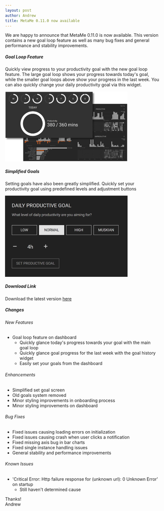```yaml
---
layout: post
author: Andrew
title: MetaMe 0.11.0 now available
---
```


We are happy to announce that MetaMe 0.11.0 is now available. This version contains a new goal loop feature as well as many bug fixes and general  performance and stability improvements.

##### Goal Loop Feature
Quickly view progress to your productivity goal with the new goal loop feature. The large goal loop shows your progress towards today's goal, while the smaller goal loops above show your progress in the last week.  You can also quickly change your daily productivity goal via this widget.

<img class="my-4" src="/assets/goal-loop-focus.png" alt="Goal loop feature" width="400"/>

##### Simplified Goals
Setting goals have also been greatly simplified. Quickly set your productivity goal using predefined levels and adjustment buttons

<img class="my-4" src="/assets/edit-goal-update.png" alt="Simplified goals feature" width="400"/>

##### Download Link
Download the latest version [here](/download.html)
<p class="mb-4"> </p>

##### Changes

###### New Features
- Goal loop feature on dashboard
   - Quickly glance today's progress towards your goal with the main goal loop
   - Quickly glance goal progress for the last week with the goal history widget
   - Easily set your goals from the dashboard

###### Enhancements
- Simplified set goal screen
- Old goals system removed
- Minor styling improvements in onboarding process
- Minor styling improvements on dashboard

###### Bug Fixes
- Fixed issues causing loading errors on initialization
- Fixed issues causing crash when user clicks a notification
- Fixed missing axis bug in bar charts
- Fixed single instance handling issues
- General stability and performance improvements

###### Known Issues
- 'Critical Error: Http failure response for (unknown url): 0 Unknown Error' on startup
   - Still haven't determined cause

Thanks!<br/>
Andrew




